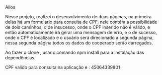Ailos

Nesse projeto, realizei o desenvolvimento de duas páginas, na primeira delas há um formulário para consulta de CPF, nele contém a possibilidade de dois caminhos, o de insucesso, onde o CPF inserido não é válido, e então automaticamente irá gerar uma mensagem de erro, e o de sucesso, onde o CPF é localizado e o usuário será direcionado a segunda página, nessa segunda página todos os dados do cooperado serão carregados.

Ao fazer o clone , usar o comando npm install para a instalação das dependências.

CPF valido para consulta na aplicação e : 45064339801
